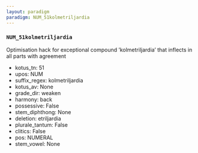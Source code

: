 ```yaml
---
layout: paradigm
paradigm: NUM_51kolmetriljardia
---
```

### ` NUM_51kolmetriljardia `

Optimisation hack for exceptional compound ’kolmetriljardia’ that inflects in all parts with agreement
* kotus_tn: 51
* upos: NUM
* suffix_regex: kolmetriljardia
* kotus_av: None
* grade_dir: weaken
* harmony: back
* possessive: False
* stem_diphthong: None
* deletion: etriljardia
* plurale_tantum: False
* clitics: False
* pos: NUMERAL
* stem_vowel: None
